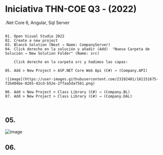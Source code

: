 # Iniciativa THN-COE Q3 - (2022)
.Net Core 6, Angular, Sql Server

## 

```
01. Open Visual Studio 2022
02. Create a new project
03. Blanck Solution (Next → Name: CompanyServer)
04. Click derecho en la solución y añadir (Add)  "Nueva Carpeta de Solución → New Solution Folder" (Name: src)

    Click derecho en la carpeta src y ñadimos las capas:

05. Add > New Project > ASP.NET Core Web Api (C#) → (Company.API)

![image](https://user-images.githubusercontent.com/23192401/181151675-f2b404be-0265-42cd-b52e-2ffaa5da7561.png)

06. Add > New Project > Class Library (C#) → (Company.BL)
07. Add > New Project > Class Library (C#) → (Company.DAL)



```



## 05.

![image](https://user-images.githubusercontent.com/23192401/181151719-c600f5ce-3e7e-4a60-9140-dd50f071c9c1.png)

## 06.


```

```

##

```

```
##

```

```
##

```

```
##

```

```
